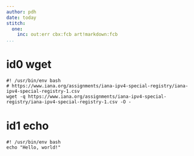 ```yaml
---
author: pdh
date: today
stitch:
  one:
    inc: out:err cbx:fcb art!markdown:fcb
...
```


# id0 wget

```{#id0 .stitch log=error inc="cbx:fcb cbx out out:fcb out!csv, out!csv:fcb err one"}
#! /usr/bin/env bash
# https://www.iana.org/assignments/iana-ipv4-special-registry/iana-ipv4-special-registry-1.csv
wget -q https://www.iana.org/assignments/iana-ipv4-special-registry/iana-ipv4-special-registry-1.csv -O -
```

# id1 echo

```{#id1 .stitch inc="out"}
#! /usr/bin/env bash
echo "Hello, world!"
```

